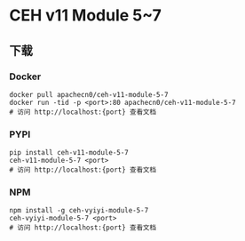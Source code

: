 # CEH v11 Module 5~7

## 下载

### Docker

```
docker pull apachecn0/ceh-v11-module-5-7
docker run -tid -p <port>:80 apachecn0/ceh-v11-module-5-7
# 访问 http://localhost:{port} 查看文档
```

### PYPI

```
pip install ceh-v11-module-5-7
ceh-v11-module-5-7 <port>
# 访问 http://localhost:{port} 查看文档
```

### NPM

```
npm install -g ceh-vyiyi-module-5-7
ceh-vyiyi-module-5-7 <port>
# 访问 http://localhost:{port} 查看文档
```